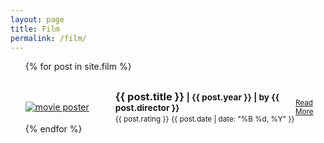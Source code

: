 ```yaml
---
layout: page
title: Film
permalink: /film/
---
```


<ul>
  {% for post in site.film %}
   <article class="post" style="margin-top: 30px;">
		<div
			class="entry"
			style="display: flex; justify-content: center; align-items: center">
			<div style="flex: 30%">
				<a href="{{ site.baseurl }}{{ post.url }}"
					><img
						id="cover-small"
						alt="movie poster"
						src="{{ post.cover }}"
				/></a>
			</div>
			<div style="flex: 60%">
				<h3 style="margin: 0;">{{ post.title }} <small>| {{ post.year }} | by {{ post.director }}</small></h3>
				<small>{{ post.rating }}</small>
				<small> {{ post.date | date: "%B %d, %Y" }}</small>
			</div>
			<div style="flex: 10%">
				<small>
					<a
						href="{{ site.baseurl }}{{ post.url }}"
						class="read-more">
						Read More
					</a>
				</small>
			</div>
		</div>
	</article>
  {% endfor %}
</ul>
